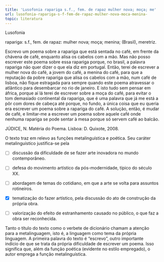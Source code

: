 ```yaml
---
title: 'Lusofonia rapariga s.f., fem. de rapaz mulher nova; moça; me'
url: lusofonia-rapariga-s-f-fem-de-rapaz-mulher-nova-moca-menina-
topic: literatura
---
```



Lusofonia

rapariga: s.f., fem. de rapaz: mulher nova; moça; menina; (Brasil), meretriz.

Escrevo um poema sobre a rapariga que está sentada no café, em frente da chávena de café, enquanto alisa os cabelos com a mão. Mas não posso escrever este poema sobre essa rapariga porque, no brasil, a palavra rapariga não quer dizer o que ela diz em portugal. Então, terei de escrever a mulher nova do café, a jovem do café, a menina do café, para que a reputação da pobre rapariga que alisa os cabelos com a mão, num café de lisboa, não fique estragada para sempre quando este poema atravessar o atlântico para desembarcar no rio de janeiro. E isto tudo sem pensar em áfrica, porque aí lá terei de escrever sobre a moça do café, para evitar o tom demasiado continental da rapariga, que é uma palavra que já me está a pôr com dores de cabeça até porque, no fundo, a única coisa que eu queria era escrever um poema sobre a rapariga do café. A solução, então, é mudar de café, e limitar-me a escrever um poema sobre aquele café onde nenhuma rapariga se pode sentar à mesa porque só servem café ao balcão.

JÚDICE, N. Matéria do Poema. Lisboa: D. Quixote, 2008.

O texto traz em relevo as funções metalinguística e poética. Seu caráter metalinguístico justifica-se pela



- [ ] discussão da dificuldade de se fazer arte inovadora no mundo contemporâneo.
- [ ] defesa do movimento artístico da pós-modernidade, típico do século XX.
- [ ] abordagem de temas do cotidiano, em que a arte se volta para assuntos rotineiros.
- [x] tematização do fazer artístico, pela discussão do ato de construção da própria obra.
- [ ] valorização do efeito de estranhamento causado no público, o que faz a obra ser reconhecida.


Tanto o título do texto como o verbete de dicionário chamam a atenção para a metalinguagem, isto é, a linguagem como tema da própria linguagem. A primeira palavra do texto é “escrevo”, outro importante indício de que se trata da própria dificuldade de escrever um poema. Isso significa que, além da função poética (evidente no estilo empregado), o autor emprega a função metalinguística.
